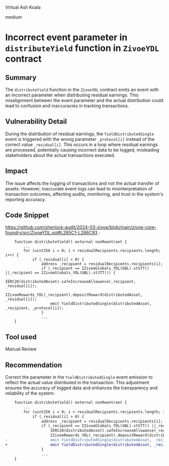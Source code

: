 Virtual Ash Koala

medium

# Incorrect event parameter in `distributeYield` function in `ZivoeYDL` contract

## Summary
The `distributeYield` function in the `ZivoeYDL` contract emits an event with an incorrect parameter when distributing residual earnings. This misalignment between the event parameter and the actual distribution could lead to confusion and inaccuracies in tracking transactions.

## Vulnerability Detail
During the distribution of residual earnings, the `YieldDistributedSingle` event is triggered with the wrong parameter `_protocol[i]` instead of the correct value `_residual[i]`. This occurs in a loop where residual earnings are processed, potentially causing incorrect data to be logged, misleading stakeholders about the actual transactions executed.

## Impact
The issue affects the logging of transactions and not the actual transfer of assets. However, inaccurate event logs can lead to misinterpretation of transaction outcomes, affecting audits, monitoring, and trust in the system's reporting accuracy.

## Code Snippet
https://github.com/sherlock-audit/2024-03-zivoe/blob/main/zivoe-core-foundry/src/ZivoeYDL.sol#L285C1-L286C93 :

```solidity
    function distributeYield() external nonReentrant {
        ...
        for (uint256 i = 0; i < residualRecipients.recipients.length; i++) {
            if (_residual[i] > 0) {
                address _recipient = residualRecipients.recipients[i];
                if (_recipient == IZivoeGlobals_YDL(GBL).stSTT() ||_recipient == IZivoeGlobals_YDL(GBL).stJTT()) {
                    IERC20(distributedAsset).safeIncreaseAllowance(_recipient, _residual[i]);
                    IZivoeRewards_YDL(_recipient).depositReward(distributedAsset, _residual[i]);
                    emit YieldDistributedSingle(distributedAsset, _recipient, _protocol[i]);
                }
                ...
    }
```

## Tool used

Manual Review

## Recommendation
Correct the parameter in the `YieldDistributedSingle` event emission to reflect the actual value distributed in the transaction. This adjustment ensures the accuracy of logged data and enhances the transparency and reliability of the system:

```diff solidity
    function distributeYield() external nonReentrant {
        ...
        for (uint256 i = 0; i < residualRecipients.recipients.length; i++) {
            if (_residual[i] > 0) {
                address _recipient = residualRecipients.recipients[i];
                if (_recipient == IZivoeGlobals_YDL(GBL).stSTT() ||_recipient == IZivoeGlobals_YDL(GBL).stJTT()) {
                    IERC20(distributedAsset).safeIncreaseAllowance(_recipient, _residual[i]);
                    IZivoeRewards_YDL(_recipient).depositReward(distributedAsset, _residual[i]);
-                   emit YieldDistributedSingle(distributedAsset, _recipient, _protocol[i]);
+                   emit YieldDistributedSingle(distributedAsset, _recipient, _residual[i]);
                }
                ...
    }
